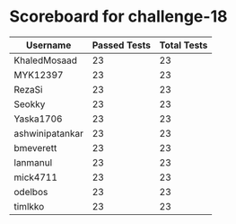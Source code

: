 # Scoreboard for challenge-18
| Username   | Passed Tests | Total Tests |
|------------|--------------|-------------|
| KhaledMosaad | 23 | 23 |
| MYK12397 | 23 | 23 |
| RezaSi | 23 | 23 |
| Seokky | 23 | 23 |
| Yaska1706 | 23 | 23 |
| ashwinipatankar | 23 | 23 |
| bmeverett | 23 | 23 |
| lanmanul | 23 | 23 |
| mick4711 | 23 | 23 |
| odelbos | 23 | 23 |
| timlkko | 23 | 23 |
